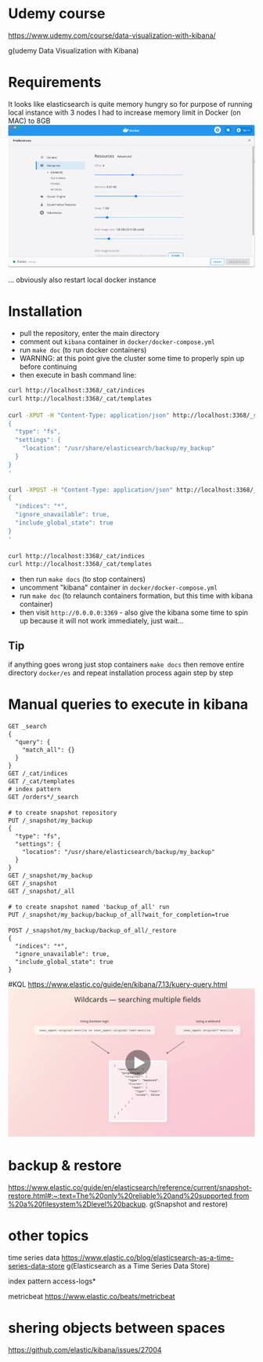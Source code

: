 # Udemy course
https://www.udemy.com/course/data-visualization-with-kibana/

g(udemy Data Visualization with Kibana)

# Requirements
It looks like elasticsearch is quite memory hungry so for purpose of running local instance with 3 nodes I had to increase memory limit in Docker (on MAC) to 8GB
![fields](_doc/8gb.png)

... obviously also restart local docker instance

# Installation
- pull the repository, enter the main directory
- comment out `kibana` container in `docker/docker-compose.yml`
- run `make doc` (to run docker containers)
- WARNING: at this point give the cluster some time to properly spin up before continuing  
- then execute in bash command line:

```bash
curl http://localhost:3368/_cat/indices
curl http://localhost:3368/_cat/templates

curl -XPUT -H "Content-Type: application/json" http://localhost:3368/_snapshot/my_backup?pretty -d '
{
  "type": "fs",
  "settings": {
    "location": "/usr/share/elasticsearch/backup/my_backup"
  }
}
'

curl -XPOST -H "Content-Type: application/json" http://localhost:3368/_snapshot/my_backup/backup_of_all/_restore?pretty -d '
{
  "indices": "*",
  "ignore_unavailable": true,
  "include_global_state": true
}
'

curl http://localhost:3368/_cat/indices
curl http://localhost:3368/_cat/templates
```

- then run `make docs` (to stop containers)
- uncomment "kibana" container in `docker/docker-compose.yml`
- run `make doc` (to relaunch containers formation, but this time with kibana container)
- then visit `http://0.0.0.0:3369` - also give the kibana some time to spin up because it will not work immediately, just wait...

## Tip
if anything goes wrong just stop containers `make docs` then remove entire directory `docker/es` and repeat installation process again step by step

# Manual queries to execute in kibana


```
GET _search
{
  "query": {
    "match_all": {}
  }
}
GET /_cat/indices
GET /_cat/templates
# index pattern
GET /orders*/_search

# to create snapshot repository
PUT /_snapshot/my_backup
{
  "type": "fs",
  "settings": {
    "location": "/usr/share/elasticsearch/backup/my_backup"
  }
}
GET /_snapshot/my_backup
GET /_snapshot
GET /_snapshot/_all

# to create snapshot named 'backup_of_all' run
PUT /_snapshot/my_backup/backup_of_all?wait_for_completion=true

POST /_snapshot/my_backup/backup_of_all/_restore
{
  "indices": "*",
  "ignore_unavailable": true,
  "include_global_state": true
}
```

#KQL
https://www.elastic.co/guide/en/kibana/7.13/kuery-query.html
![fields](_doc/pywABxs.png)

# backup & restore
https://www.elastic.co/guide/en/elasticsearch/reference/current/snapshot-restore.html#:~:text=The%20only%20reliable%20and%20supported,from%20a%20filesystem%2Dlevel%20backup.
g(Snapshot and restore)

# other topics

time series data
https://www.elastic.co/blog/elasticsearch-as-a-time-series-data-store
g(Elasticsearch as a Time Series Data Store)

index pattern
access-logs*

metricbeat
https://www.elastic.co/beats/metricbeat

# shering objects between spaces
https://github.com/elastic/kibana/issues/27004
